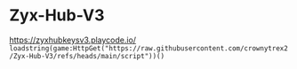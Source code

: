 # Zyx-Hub-V3
https://zyxhubkeysv3.playcode.io/
`loadstring(game:HttpGet("https://raw.githubusercontent.com/crownytrex2/Zyx-Hub-V3/refs/heads/main/script"))()`
